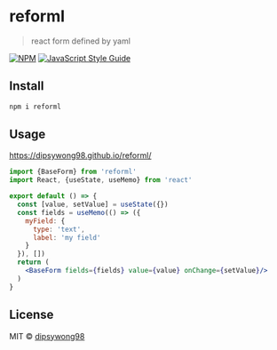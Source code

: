 # reforml

> react form defined by yaml

[![NPM](https://img.shields.io/npm/v/reforml.svg)](https://www.npmjs.com/package/reforml) [![JavaScript Style Guide](https://img.shields.io/badge/code_style-standard-brightgreen.svg)](https://standardjs.com)

## Install

```bash
npm i reforml
```

## Usage

https://dipsywong98.github.io/reforml/

```jsx
import {BaseForm} from 'reforml'
import React, {useState, useMemo} from 'react'

export default () => {
  const [value, setValue] = useState({})
  const fields = useMemo(() => ({
    myField: {
      type: 'text',
      label: 'my field'
    }
  }), [])
  return (
    <BaseForm fields={fields} value={value} onChange={setValue}/>
  )
}
```

## License

MIT © [dipsywong98](https://github.com/dipsywong98)

